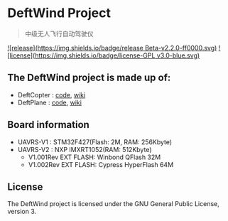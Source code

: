 # DeftWind Project

> 中级无人飞行自动驾驶仪

[![release](https://img.shields.io/badge/release Beta-v2.2.0-ff0000.svg)](http://192.168.0.12/uav/DeftWind/tags/Version2.2.0_beta) [![license](https://img.shields.io/badge/license-GPL v3.0-blue.svg)](http://192.168.0.12/uav/DeftWind/tree/master#license)

## The DeftWind project is made up of: ##
- DeftCopter : [code](http://192.168.0.12/uav/DeftWind/tree/copter), [wiki](http://192.168.0.12/uav/DeftWind/tree/copter)
- DeftPlane  : [code](http://192.168.0.12/uav/DeftWind/tree/master), [wiki](http://192.168.0.12/uav/DeftWind/tree/master)

## Board information ##
- UAVRS-V1 : STM32F427(Flash: 2M, RAM: 256Kbyte)
- UAVRS-V2 : NXP IMXRT1052(RAM: 512Kbyte)
    - V1.001Rev EXT FLASH: Winbond QFlash 32M
    - V1.002Rev EXT FLASH: Cypress HyperFlash 64M

## License ##
The DeftWind project is licensed under the GNU General Public
License, version 3.
